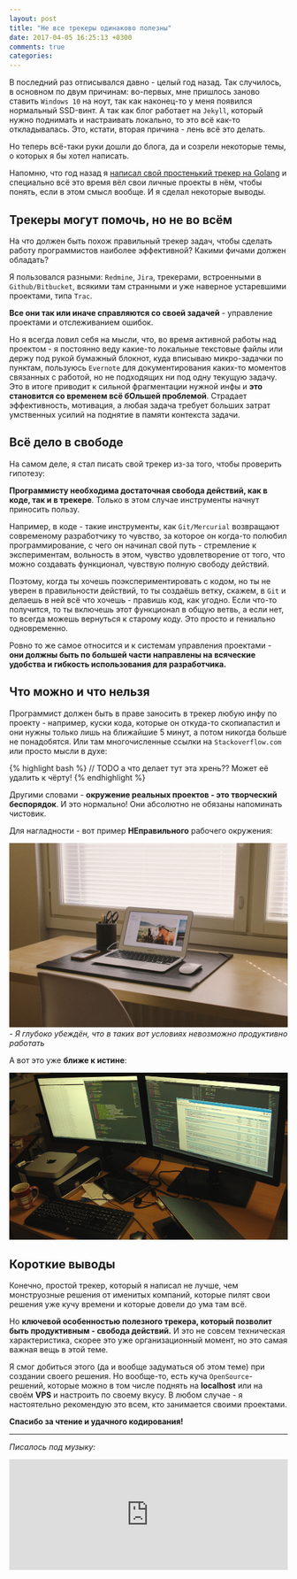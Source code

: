 ```yaml
---
layout: post
title: "Не все трекеры одинаково полезны"
date: 2017-04-05 16:25:13 +0300
comments: true
categories: 
---
```


В последний раз отписывался давно - целый год назад. Так случилось, в основном по двум причинам: во-первых, мне пришлось заново ставить `Windows 10` на ноут, так как наконец-то у меня появился нормальный SSD-винт. А так как блог работает на `Jekyll`, который нужно поднимать и настраивать локально, то это всё как-то откладывалась. Это, кстати, вторая причина - лень всё это делать.

Но теперь всё-таки руки дошли до блога, да и созрели некоторые темы, о которых я бы хотел написать.

Напомню, что год назад я [написал свой простенький трекер на Golang](/2016/04/09/luchshe-chem-tvoj-boss.html) и специально всё это время вёл свои личные проекты в нём, чтобы понять, если в этом смысл вообще. И я сделал некоторые выводы.

## Трекеры могут помочь, но не во всём

На что должен быть похож правильный трекер задач, чтобы сделать работу программистов наиболее эффективной? Какими фичами должен обладать?

Я пользовался разными: `Redmine`, `Jira`, трекерами, встроенными в `Github/Bitbucket`, всякими там странными и уже наверное устаревшими проектами, типа `Trac`.

**Все они так или иначе справляются со своей задачей** - управление проектами и отслеживанием ошибок.

Но я всегда ловил себя на мысли, что, во время активной работы над проектом - я постоянно веду какие-то локальные текстовые файлы или держу под рукой бумажный блокнот, куда вписываю микро-задачки по пунктам, пользуюсь `Evernote` для документирования каких-то моментов связанных с работой, но не подходящих ни под одну текущую задачу. Это в итоге приводит к сильной фрагментации нужной инфы и **это становится со временем всё бОльшей проблемой**. Страдает эффективность, мотивация, а любая задача требует больших затрат умственных усилий на поднятие в памяти контекста задачи.

## Всё дело в свободе

На самом деле, я стал писать свой трекер из-за того, чтобы проверить гипотезу: 

**Программисту необходима достаточная свобода действий, как в коде, так и в трекере**. Только в этом случае инструменты начнут приносить пользу.

Например, в коде - такие инструменты, как `Git/Mercurial` возвращают современому разработчику то чувство, за которое он когда-то полюбил программирование, с чего он начинал свой путь - стремление к экспериментам, вольность в этом, чувство удовлетворение от того, что можно создавать функционал, чувствую полную свободу действий.

Поэтому, когда ты хочешь поэкспериментировать с кодом, но ты не уверен в правильности действий, то ты создаёшь ветку, скажем, в `Git` и делаешь в ней всё что хочешь - правишь код, как угодно. Если что-то получится, то ты включешь этот функционал в общую ветвь, а если нет, то всегда можешь вернуться к старому коду. Это просто и гениально одновременно.

Ровно то же самое относится и к системам управления проектами - **они должны быть по большей части направлены на всяческие удобства и гибкость использования для разработчика.**

## Что можно и что нельзя

Программист должен быть в праве заносить в трекер любую инфу по проекту - например, куски кода, которые он откуда-то скопиапастил и они нужны только лишь на ближайшие 5 минут, а потом никогда больше не понадобятся. Или там многочисленные ссылки на `Stackoverflow.com` или просто мысли в духе:

{% highlight bash %}
// TODO а что делает тут эта хрень?? Может её удалить к чёрту!
{% endhighlight %}

Другими словами - **окружение реальных проектов - это творческий беспорядок**. И это нормально! Они абсолютно не обязаны напоминать чистовик.

Для нагладности - вот пример **НЕправильного** рабочего окружения:

![apple-iphone-smartphone-desk](/images/apple-iphone-smartphone-desk.jpg)
*- Я глубоко убеждён, что в таких вот условиях невозможно продуктивно работать*

А вот это уже **ближе к истине**:

![harmony-in-chaos](/images/harmony-in-chaos.jpg)

## Короткие выводы

Конечно, простой трекер, который я написал не лучше, чем монструозные решения от именитых компаний, которые пилят свои решения уже кучу времени и которые довели до ума там всё.

Но **ключевой особенностью полезного трекера, который позволит быть продуктивным - свобода действий.** И это не совсем техническая характеристика, скорее это уже организационный момент, но это самая важная вещь в этой теме.

Я смог добиться этого (да и вообще задуматься об этом теме) при создании своего решения. Но вообще-то, есть куча `OpenSource`-решений, которые можно в том числе поднять на **localhost** или на своём **VPS** и настроить по своему вкусу. В любом случае - я настоятельно рекомендую это всем, кто занимается своими проектами.

**Спасибо за чтение и удачного кодирования!**

<hr>

*Писалось под музыку:*

<iframe frameborder="0" style="border:none;width:100%;height:600;" width="100%" height="200" src="https://music.yandex.ru/iframe/#album/4159984/hide/cover/">Слушайте <a href='https://music.yandex.ru/album/4159984'>Something Just Like This</a> — <a href='https://music.yandex.ru/artist/671'>Coldplay</a> на Яндекс.Музыке</iframe>